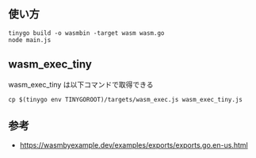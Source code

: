 ## 使い方

```
tinygo build -o wasmbin -target wasm wasm.go
node main.js
```

## wasm_exec_tiny

wasm_exec_tiny は以下コマンドで取得できる

```
cp $(tinygo env TINYGOROOT)/targets/wasm_exec.js wasm_exec_tiny.js
```

## 参考

- https://wasmbyexample.dev/examples/exports/exports.go.en-us.html
